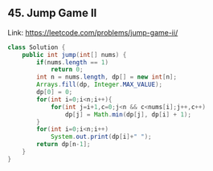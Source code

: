 ## 45. Jump Game II
Link: https://leetcode.com/problems/jump-game-ii/

```java
class Solution {
    public int jump(int[] nums) {
        if(nums.length == 1)
            return 0;
        int n = nums.length, dp[] = new int[n];
        Arrays.fill(dp, Integer.MAX_VALUE);
        dp[0] = 0;
        for(int i=0;i<n;i++){
            for(int j=i+1,c=0;j<n && c<nums[i];j++,c++)
                dp[j] = Math.min(dp[j], dp[i] + 1);
        }
        for(int i=0;i<n;i++)
            System.out.print(dp[i]+" ");
        return dp[n-1];
    }
}

```
